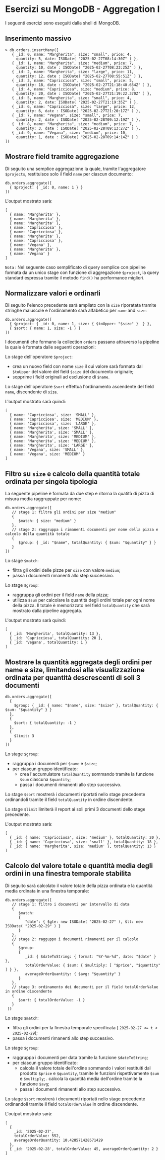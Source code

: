 # Esercizi su MongoDB - Aggregation I

I seguenti esercizi sono eseguiti dalla shell di MongoDB.

## Inserimento massivo

```mongosh
> db.orders.insertMany([
   { _id: 0, name: "Margherita", size: "small", price: 4,
     quantity: 5, date: ISODate( "2025-02-27T08:14:30Z" ) },
   { _id: 1, name: "Margherita", size: "medium", price: 7,
     quantity: 10, date : ISODate( "2025-02-27T08:23:25Z" ) },
   { _id: 2, name: "Margherita", size: "large", price: 11,
     quantity: 12, date : ISODate( "2025-02-27T08:55:51Z" ) },
   { _id: 3, name: "Capricciosa", size: "small", price: 5,
     quantity: 18, date : ISODate( "2025-02-27T21:18:40.654Z" ) },
   { _id: 4, name: "Capricciosa", size: "medium", price: 8,
     quantity: 20, date : ISODate( "2025-02-27T21:19:22.370Z" ) },
   { _id: 5, name: "Margherita", size: "small", price: 4,
     quantity: 2, date: ISODate( "2025-02-27T21:19:35Z" ) },
   { _id: 6, name: "Capricciosa", size: "large", price: 12,
     quantity: 6, date : ISODate( "2025-02-27T21:20:17Z" ) },
   { _id: 7, name: "Vegana", size: "small", price: 7,
     quantity: 2, date : ISODate( "2025-02-28T09:12:19Z" ) },
   { _id: 8, name: "Margherita", size: "medium", price: 7,
     quantity: 3, date : ISODate( "2025-02-28T09:13:27Z" ) },
   { _id: 9, name: "Vegana", size: "medium", price: 10,
     quantity: 1, date : ISODate( "2025-02-28T09:14:14Z" ) }
])
```

## Mostrare field tramite aggregazione

Di seguito una semplice aggregazione la quale, tramite l'aggregatore `$projects`, restituisce solo il field `name` per ciascun documento:

```mongosh
db.orders.aggregate([
  { $project: { _id: 0, name: 1 } }
])
```

L'output mostrato sarà:

```mongosh
[
  { name: 'Margherita' },
  { name: 'Margherita' },
  { name: 'Margherita' },
  { name: 'Capricciosa' },
  { name: 'Capricciosa' },
  { name: 'Margherita' },
  { name: 'Capricciosa' },
  { name: 'Vegana' },
  { name: 'Margherita' },
  { name: 'Vegana' }
]
```

`Nota:` Nel seguente caso semplificato di query semplice con pipeline formata da un unico stage con funzione di aggregazione `$project`, la query standard espressa tramite il metodo `find()` ha performance migliori.

## Normalizzare valori e ordinarli

Di seguito l'elenco precedente sarà ampliato con la `size` riporatata tramite stringhe maiuscole e l'ordinamento sarà alfabetico per `name` and `size`:

```mongosh
db.orders.aggregate([
  { $project: { _id: 0, name: 1, size: { $toUpper: "$size" }  } },
  { $sort: { name: 1, size: -1 } }
])
```

I documenti che formano la collection `orders` passano attraverso la pipeline la quale è formata dalle seguenti operazioni:

Lo stage dell'operatore `$project`:

- crea un nuovo field con nome `size` il cui valore sarà formato dal `$toUpper` del valore del field `$size` del documento originale;
- sopprime i field originali ad esclusione di `$name`.

Lo stage dell'operatore `$sort` effettua l'ordinamento ascendente del field `name`, discendente di `size`.

L'output mostrato sarà quindi:

```mongosh
[
  { name: 'Capricciosa', size: 'SMALL' },
  { name: 'Capricciosa', size: 'MEDIUM' },
  { name: 'Capricciosa', size: 'LARGE' },
  { name: 'Margherita', size: 'SMALL' },
  { name: 'Margherita', size: 'SMALL' },
  { name: 'Margherita', size: 'MEDIUM' },
  { name: 'Margherita', size: 'MEDIUM' },
  { name: 'Margherita', size: 'LARGE' },
  { name: 'Vegana', size: 'SMALL' },
  { name: 'Vegana', size: 'MEDIUM' }
]
```

## Filtro su `size` e calcolo della quantità totale ordinata per singola tipologia

La seguente pipeline è formata da due step e ritorna la quatità di pizza di misura media raggruppate per nome:

```mongosh
db.orders.aggregate([
   // stage 1: filtra gli ordini per size "medium"
   {
      $match: { size: "medium" }
   },
   // stage 2: raggruppa i rimanenti documenti per nome della pizza e calcolo della quantità totale
   {
      $group: { _id: "$name", totalQuantity: { $sum: "$quantity" } }
   }
])
```

Lo stage `$match`:

- filtra gli ordini delle pizze per `size` con valore `medium`;
- passa i documenti rimanenti allo step successivo.

Lo stage `$group`:

- raggruppa gli ordini per il field `name` della pizza;
- utilizza `$sum` per calcolare la quantità degli ordini totale per ogni nome della pizza. Il totale è memorizzato nel field `totalQuantity` che sarà mostrato dalla pipeline aggregata.

L'output mostrato sarà quindi:

```mongosh
[
  { _id: 'Margherita', totalQuantity: 13 },
  { _id: 'Capricciosa', totalQuantity: 20 },
  { _id: 'Vegana', totalQuantity: 1 }
]
```

## Mostrare la quantità aggregata degli ordini per name e size, limitandosi alla visualizzazione ordinata per quantità descrescenti di soli 3 documenti

```mongosh
db.orders.aggregate([
  {
    $group: { _id: { name: "$name", size: "$size" }, totalQuantity: { $sum: "$quantity" } }
  },
  {
    $sort: { totalQuantity: -1 }
  },
  {
    $limit: 3
  }
])
```
Lo stage `$group`:

- raggruppa i documenti per `$name` e `$size`;
- per ciascun gruppo identificato:
  - crea l'accumulatore `totalQuantity` sommando tramite la funzione `$sum` ciascuna `$quantity`;
  - passa i documenti rimanenti allo step successivo.

Lo stage `$sort` mostrerà i documenti riportati nello stage precedente ordinandoli tramite il field `totalQuantity` in ordine discendente.

Lo stage `$limit` limiterà il report ai soli primi 3 documenti dello stage precedente.

L'output mostrato sarà:

```mongosh
[
  { _id: { name: 'Capricciosa', size: 'medium' }, totalQuantity: 20 },
  { _id: { name: 'Capricciosa', size: 'small' }, totalQuantity: 18 },
  { _id: { name: 'Margherita', size: 'medium' }, totalQuantity: 13 }
]
```

## Calcolo del valore totale e quantità media degli ordini in una finestra temporale stabilita

Di seguito sarà calcolato il valore totale della pizza ordinata e la quantità media ordinata in una finestra temporale:

```mongosh
db.orders.aggregate([
   // stage 1: filtro i documenti per intervallo di data
   {
      $match:
      {
         "date": { $gte: new ISODate( "2025-02-27" ), $lt: new ISODate( "2025-02-29" ) }
      }
   },
   // stage 2: ragguppo i documenti rimanenti per il calcolo
   {
      $group:
      {
         _id: { $dateToString: { format: "%Y-%m-%d", date: "$date" } },
         totalOrderValue: { $sum: { $multiply: [ "$price", "$quantity" ] } },
         averageOrderQuantity: { $avg: "$quantity" }
      }
   },
   // stage 3: ordinamento dei documenti per il field totalOrderValue in ordine discendente
   {
      $sort: { totalOrderValue: -1 }
   }
 ])
 ```

Lo stage `$match`:

- filtra gli ordini per la finestra temporale specificata ( `2025-02-27 <= t < 2025-02-29`);
- passa i documenti rimanenti allo step successivo.

Lo stage `$group`:

- raggruppa i documenti per data tramite la funzione `$dateToString`;
- per ciascun gruppo identificato:
  - calcola il valore totale dell'ordine sommando i valori restituiti dal prodotto `$price` e `$quantity`, tramite le funzioni rispettivamente `$sum` e `$multiply`;
  . calcola la quantità media dell'ordine tramite la funzione `$avg`;
  - passa i documenti rimanenti allo step successivo.

Lo stage `$sort` mostrerà i documenti riportati nello stage precedente ordinandoli tramite il field `totalOrderValue` in ordine discendente.

L'output mostrato sarà:

```mongosh
[
  {
    _id: '2025-02-27',
    totalOrderValue: 552,
    averageOrderQuantity: 10.428571428571429
  },
  { _id: '2025-02-28', totalOrderValue: 45, averageOrderQuantity: 2 }
]
```
